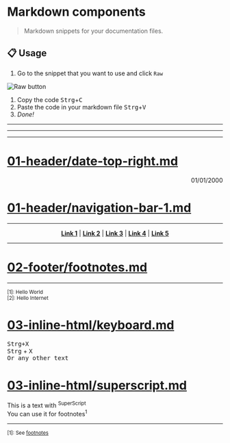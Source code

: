 # Markdown components

> Markdown snippets for your documentation files.

## :clipboard: Usage

1. Go to the snippet that you want to use and click `Raw`  

![Raw button](https://i.imgur.com/QkHqujv.png)

1. Copy the code <kbd>Strg</kbd>+<kbd>C</kbd>
2. Paste the code in your markdown file <kbd>Strg</kbd>+<kbd>V</kbd>
3. _Done!_


----
----
----


# [01-header/date-top-right.md](01-header/date-top-right.md)

<p align="right">01/01/2000</p>


# [01-header/navigation-bar-1.md](01-header/navigation-bar-1.md)

----

<p align="center">
   <strong><a href="#link1">Link 1</a></strong>
   |
   <strong><a href="#link2">Link 2</a></strong>
   |
   <strong><a href="#link3">Link 3</a></strong>
   |
   <strong><a href="#link4">Link 4</a></strong>
   |
   <strong><a href="#link5">Link 5</a></strong>
</p>

----


# [02-footer/footnotes.md](02-footer/footnotes.md)

----

<sup>[1]: Hello World</sup>  
<sup>[2]: Hello Internet</sup>  


# [03-inline-html/keyboard.md](03-inline-html/keyboard.md)

<kbd>Strg+X</kbd>  
<kbd>Strg</kbd> + <kbd>X</kbd>  
<kbd>Or any other text</kbd>

# [03-inline-html/superscript.md](03-inline-html/superscript.md)

This is a text with <sup>SuperScript</sup>  
You can use it for footnotes<sup>1</sup>

----
<sup>[1]: See [footnotes](../02-footer/footnotes)</sup>  

